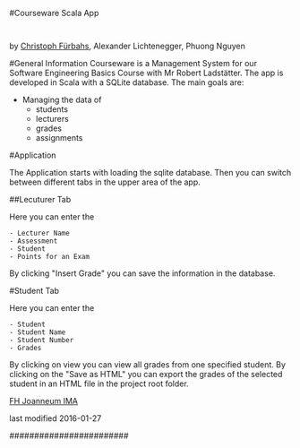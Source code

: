 #Courseware Scala App

![<fhLogo>](<https://www.fh-joanneum.at/custom/images/logo_1001.png>)

![<fhIma>](<http://www.fh-joanneum.at/global/show_picture.asp?id=aaaaaaaaaajahgt>)

by [Christoph Fürbahs](http://www.fuerbahs.com), Alexander Lichtenegger, Phuong Nguyen

#General Information
Courseware is a Management System for our Software Engineering Basics Course with Mr Robert Ladstätter.
The app is developed in Scala with a SQLite database.
The main goals are:
- Managing the data of
	- students
	- lecturers
	- grades
	- assignments

#Application

The Application starts with loading the sqlite database.
Then you can switch between different tabs in the upper area of the app.

##Lecuturer Tab

Here you can enter the

    - Lecturer Name
    - Assessment
    - Student
    - Points for an Exam

By clicking "Insert Grade" you can save the information in the database.

#Student Tab

Here you can enter the

    - Student
    - Student Name
    - Student Number
    - Grades

By clicking on view you can view all grades from one specified student.
By clicking on the "Save as HTML" you can export the grades of the selected student in an HTML file in the project root folder.

[FH Joanneum IMA](http://www.fh-joanneum.at/ima/?lan=en)

last modified 2016-01-27

########################
